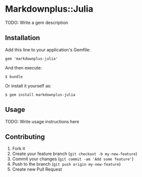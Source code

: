 # Markdownplus::Julia

TODO: Write a gem description

## Installation

Add this line to your application's Gemfile:

    gem 'markdownplus-julia'

And then execute:

    $ bundle

Or install it yourself as:

    $ gem install markdownplus-julia

## Usage

TODO: Write usage instructions here

## Contributing

1. Fork it
2. Create your feature branch (`git checkout -b my-new-feature`)
3. Commit your changes (`git commit -am 'Add some feature'`)
4. Push to the branch (`git push origin my-new-feature`)
5. Create new Pull Request
